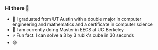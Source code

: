 ### Hi there 👋

- 🔭 I graduated from UT Austin with a double major in computer engineering and mathematics and a certificate in computer science
- 🌱 I am currently doing Master in EECS at UC Berkeley
- ⚡ Fun fact: I can solve a 3 by 3 rubik's cube in 30 seconds
- 😄 
<!--
**danielyang2000/danielyang2000** is a ✨ _special_ ✨ repository because its `README.md` (this file) appears on your GitHub profile.

Here are some ideas to get you started:

- 🔭 I’m currently working on ...
- 🌱 I’m currently learning ...
- 👯 I’m looking to collaborate on ...
- 🤔 I’m looking for help with ...
- 💬 Ask me about ...
- 📫 How to reach me: ...
- 😄 Pronouns: ...
- ⚡ Fun fact: ...
-->
